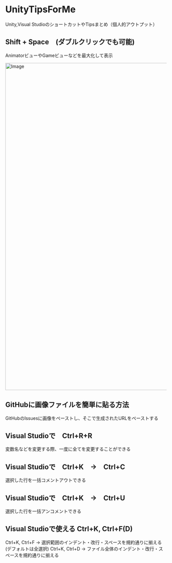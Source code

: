 # UnityTipsForMe

Unity,Visual StudioのショートカットやTipsまとめ（個人的アウトプット）

## Shift + Space　(ダブルクリックでも可能)

AnimatorビューやGameビューなどを最大化して表示

<img width="1920" height="1020" alt="Image" src="https://github.com/user-attachments/assets/6c4aae30-5c97-43c7-a26b-22c4426d7753" />

## GitHubに画像ファイルを簡単に貼る方法

GitHubのIssuesに画像をペーストし、そこで生成されたURLをペーストする

## Visual Studioで　Ctrl+R+R

変数名などを変更する際、一度に全てを変更することができる

## Visual Studioで　Ctrl+K　→　Ctrl+C

選択した行を一括コメントアウトできる

## Visual Studioで　Ctrl+K　→　Ctrl+U

選択した行を一括アンコメントできる

## Visual Studioで使える Ctrl+K, Ctrl+F(D)

Ctrl+K, Ctrl+F → 選択範囲のインデント・改行・スペースを規約通りに揃える (デフォルトは全選択)
Ctrl+K, Ctrl+D → ファイル全体のインデント・改行・スペースを規約通りに揃える
